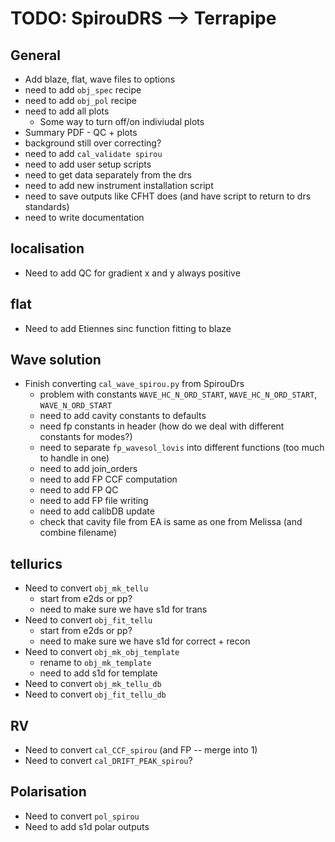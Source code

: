 # TODO: SpirouDRS --> Terrapipe


## General

- Add blaze, flat, wave files to options
- need to add `obj_spec` recipe
- need to add `obj_pol` recipe
- need to add all plots
    - Some way to turn off/on indiviudal plots
- Summary PDF - QC + plots
- background still over correcting?
- need to add `cal_validate spirou`
- need to add user setup scripts
- need to get data separately from the drs
- need to add new instrument installation script
- need to save outputs like CFHT does (and have script to return to drs standards)
- need to write documentation

## localisation

- Need to add QC for gradient x and y always positive

## flat

- Need to add Etiennes sinc function fitting to blaze

##  Wave solution

- Finish converting `cal_wave_spirou.py` from SpirouDrs
    - problem with constants `WAVE_HC_N_ORD_START`, `WAVE_HC_N_ORD_START`, `WAVE_N_ORD_START`
    - need to add cavity constants to defaults
    - need fp constants in header (how do we deal with different constants for modes?)
    - need to separate `fp_wavesol_lovis` into different functions (too much to handle in one)
    - need to add join_orders
    - need to add FP CCF computation
    - need to add FP QC
    - need to add FP file writing
    - need to add calibDB update
    - check that cavity file from EA is same as one from Melissa (and combine filename)
    
## tellurics

- Need to convert `obj_mk_tellu`
    - start from e2ds or pp?
    - need to make sure we have s1d for trans
- Need to convert `obj_fit_tellu`
    - start from e2ds or pp?
    - need to make sure we have s1d for correct + recon
- Need to convert `obj_mk_obj_template`
    - rename to `obj_mk_template`
    - need to add s1d for template
- Need to convert `obj_mk_tellu_db`
- Need to convert `obj_fit_tellu_db`

## RV

- Need to convert `cal_CCF_spirou` (and FP -- merge into 1)
- Need to convert `cal_DRIFT_PEAK_spirou`?

## Polarisation

- Need to convert `pol_spirou`
- Need to add s1d polar outputs